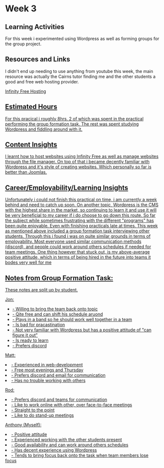 <h1>Week 3</h1>
<h2>Learning Activities</h2>
<p>For this week i experimented using Wordpress as well as forming groups for the group project.</p>

<h2>Resources and Links</h2>
<p>I didn't end up needing to use anything from youtube this week, the main resource was actually the Cairns tutor finding me and the other students a good and free web hosting provider.</p>
<p><a href="https://www.infinityfree.net/">Infinity Free Hosting</p>

<h2>Estimated Hours</h2>
For this pracical i roughly 8hrs. 2 of which was spent in the practical performing the group formation task. The rest was spent studying Wordpress and fiddling around with it.

<h2>Content Insights</h2>
<p>I learnt how to host websites using Infinity Free as well as manage websites through the file manager. On top of that i became decently familiar with Wordpress and it's style of creating websites. Which personally so far is better than Joomlas.</p>

<h2>Career/Employability/Learning Insights</h2>
<p>Unfortunately i could not finish this practical on time, i am currently a week behind and need to catch up soon. On another topic, Wordpress is the CMS with the highest share in the market, so continuing to learn it and use it will be very beneficial to my career if i do choose to go down this route. So far the subject while sometimes frustrating with the different "programs" has been quite enjoyable. Even with finishing practicals late at times. This week as mentioned above included a group formation task interviewing other students. Through this i found i was on quite similar grounds in terms of employability. Most everyone used similar communication methods (discord), and people could work around others schedules if needed for team meetings. One thing however that stuck out, is my above-average positive attitude, which in terms of being hired in the future into teams it bodes very well for me</p>

<h2>Notes from Group Formation Task:</h2>
<p>These notes are split up by student.</p>
<p>
Jon:</p>
<ul>
<li> - Willing to bring the team back onto topic</li>
<li> - Qite free and can shift his schedule aruond</li>
<li> - Plays in a band so he should work well together in a team</li>
<li> - Is bad for pracastination</li>
<li> - Not very familiar with Wordpress but has a positive attitude of "can figure it out"</li>
<li> - Is ready to learn</li>
<li> - Prefers discord</li>
</ul>
<p>Matt:</p>
<li> - Experienced in web-development</li>
<li> - Free most evenings and Thursday</li>
<li> - Prefers discord and email for communication</li>
<li> - Has no trouble working with others</li>
</ul>
<p>Rod:</p>
<li> - Prefers discord and teams for communication</li>
<li> - Like to work online with other, over face-to-face meetings</li>
<li> - Straight to the point</li>
<li> - Like to do stand-up meetings</li>
</ul>
<p>Anthony (Myself):</p>
<li> - Positive attitude</li>
<li> - Experienced working with the other students present</li>
<li> - Good availability and can work around others schedules</li>
<li> - Has decent experience using Wordpress</li>
<li> - Tends to bring focus back onto the task when team members lose focus</li>
</ul>